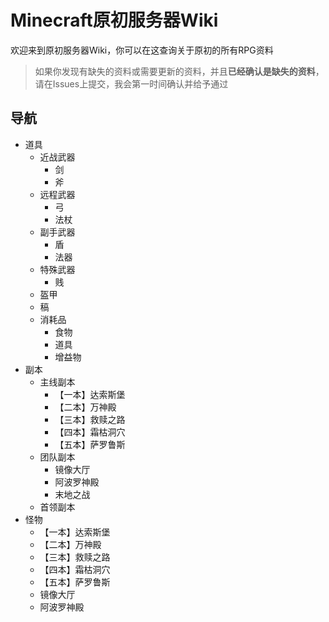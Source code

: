 # Minecraft原初服务器Wiki
欢迎来到原初服务器Wiki，你可以在这查询关于原初的所有RPG资料

>如果你发现有缺失的资料或需要更新的资料，并且**已经确认是缺失的资料**，请在Issues上提交，我会第一时间确认并给予通过

## 导航
* 道具
  * 近战武器
    * 剑
    * 斧
  * 远程武器
    * 弓
    * 法杖
  * 副手武器
    * 盾
    * 法器
  * 特殊武器
    * 贱 
  * 盔甲
  * 稿
  * 消耗品
    * 食物
    * 道具
    * 增益物
* 副本
  * 主线副本
    * 【一本】达索斯堡
    * 【二本】万神殿
    * 【三本】救赎之路
    * 【四本】霜枯洞穴
    * 【五本】萨罗鲁斯
  * 团队副本
    * 镜像大厅
    * 阿波罗神殿
    * 末地之战
  * 首领副本
* 怪物
  * 【一本】达索斯堡
  * 【二本】万神殿
  * 【三本】救赎之路
  * 【四本】霜枯洞穴
  * 【五本】萨罗鲁斯
  * 镜像大厅
  * 阿波罗神殿
